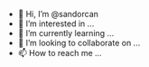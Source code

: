 - 👋 Hi, I’m @sandorcan
- 👀 I’m interested in ...
- 🌱 I’m currently learning ...
- 💞️ I’m looking to collaborate on ...
- 📫 How to reach me ...

<!---
sandorcan/sandorcan is a ✨ special ✨ repository because its `README.md` (this file) appears on your GitHub profile.
You can click the Preview link to take a look at your changes.
--->
